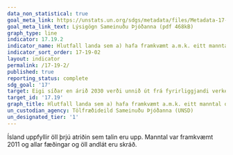 ```yaml
---
data_non_statistical: true
goal_meta_link: https://unstats.un.org/sdgs/metadata/files/Metadata-17-19-02a.pdf
goal_meta_link_text: Lýsigögn Sameinuðu Þjóðanna (pdf 468kB)
graph_type: line
indicator: 17.19.2
indicator_name: Hlutfall landa sem a) hafa framkvæmt a.m.k. eitt manntal og húsnæðistal á síðustu 10 árum og b) hafa náð 100% skráningu fæðinga og 80% skráningu dauðsfalla.
indicator_sort_order: 17-19-02
layout: indicator
permalink: /17-19-2/
published: true
reporting_status: complete
sdg_goal: '17'
target: Eigi síðar en árið 2030 verði unnið út frá fyrirliggjandi verkefnum og mælikvarði þróaður í þágu sjálfbærrar þróunar, þ.e. til viðbótar við mælikvarða um verga landsframleiðslu, og stutt verði við uppbyggingu á sviði tölfræði í þróunarlöndunum.
target_id: '17.19'
graph_title: Hlutfall landa sem a) hafa framkvæmt a.m.k. eitt manntal og húsnæðistal á síðustu 10 árum og b) hafa náð 100% skráningu fæðinga og 80% skráningu dauðsfalla.
un_custodian_agency: Tölfræðideild Sameinuðu Þjóðanna (UNSD)
un_designated_tier: '1'
---
```

Ísland uppfyllir öll þrjú atriðin sem talin eru upp. Manntal var framkvæmt 2011 og allar fæðingar og öll andlát eru skráð.

